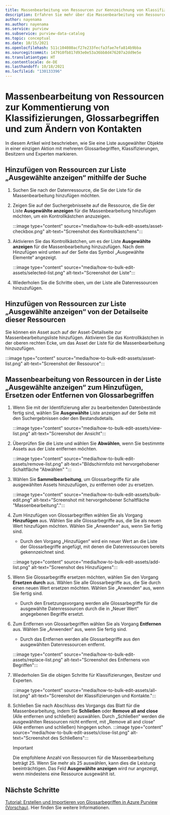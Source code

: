 ```yaml
---
title: Massenbearbeitung von Ressourcen zur Kennzeichnung von Klassifizierungen, Glossarbegriffen und zum Ändern von Kontakten
description: Erfahren Sie mehr über die Massenbearbeitung von Ressourcen in Azure Purview.
author: nayenama
ms.author: nayenama
ms.service: purview
ms.subservice: purview-data-catalog
ms.topic: conceptual
ms.date: 10/15/2021
ms.openlocfilehash: 511c104080acf27e233fecfa3fae7efa814b9bba
ms.sourcegitcommit: 147910fb817d93e0e53a36bb8d476207a2dd9e5e
ms.translationtype: HT
ms.contentlocale: de-DE
ms.lasthandoff: 10/18/2021
ms.locfileid: "130133396"
---
```

# <a name="how-to-bulk-edit-assets-to-annotate-classifications-glossary-terms-and-modify-contacts"></a>Massenbearbeitung von Ressourcen zur Kommentierung von Klassifizierungen, Glossarbegriffen und zum Ändern von Kontakten

In diesem Artikel wird beschrieben, wie Sie eine Liste ausgewählter Objekte in einer einzigen Aktion mit mehreren Glossarbegriffen, Klassifizierungen, Besitzern und Experten markieren.

## <a name="add-assets-to-view-selected-list-using-search"></a>Hinzufügen von Ressourcen zur Liste „Ausgewählte anzeigen“ mithilfe der Suche

1. Suchen Sie nach der Datenressource, die Sie der Liste für die Massenbearbeitung hinzufügen möchten.

1. Zeigen Sie auf der Suchergebnisseite auf die Ressource, die Sie der Liste **Ausgewählte anzeigen** für die Massenbearbeitung hinzufügen möchten, um ein Kontrollkästchen anzuzeigen.

   :::image type="content" source="media/how-to-bulk-edit-assets/asset-checkbox.png" alt-text="Screenshot des Kontrollkästchens":::

1. Aktivieren Sie das Kontrollkästchen, um es der Liste **Ausgewählte anzeigen** für die Massenbearbeitung hinzuzufügen. Nach dem Hinzufügen wird unten auf der Seite das Symbol „Ausgewählte Elemente“ angezeigt.

   :::image type="content" source="media/how-to-bulk-edit-assets/selected-list.png" alt-text="Screenshot der Liste":::

1. Wiederholen Sie die Schritte oben, um der Liste alle Datenressourcen hinzuzufügen.

## <a name="add-assets-to-view-selected-list-from-asset-detail-page"></a>Hinzufügen von Ressourcen zur Liste „Ausgewählte anzeigen“ von der Detailseite dieser Ressourcen

Sie können ein Asset auch auf der Asset-Detailseite zur Massenbearbeitungsliste hinzufügen. Aktivieren Sie das Kontrollkästchen in der oberen rechten Ecke, um das Asset der Liste für die Massenbearbeitung hinzuzufügen.

   :::image type="content" source="media/how-to-bulk-edit-assets/asset-list.png" alt-text="Screenshot der Ressource":::

## <a name="bulk-edit-assets-in-the-view-selected-list-to-add-replace-or-remove-glossary-terms"></a>Massenbearbeitung von Ressourcen in der Liste „Ausgewählte anzeigen“ zum Hinzufügen, Ersetzen oder Entfernen von Glossarbegriffen

1. Wenn Sie mit der Identifizierung aller zu bearbeitenden Datenbestände fertig sind, wählen Sie **Ausgewählte** Liste anzeigen auf der Seite mit den Suchergebnissen oder den Bestandsdetails.

    :::image type="content" source="media/how-to-bulk-edit-assets/view-list.png" alt-text="Screenshot der Ansicht":::

1. Überprüfen Sie die Liste und wählen Sie **Abwählen**, wenn Sie bestimmte Assets aus der Liste entfernen möchten.

    :::image type="content" source="media/how-to-bulk-edit-assets/remove-list.png" alt-text="Bildschirmfoto mit hervorgehobener Schaltfläche &quot;Abwählen&quot; ":::

1. Wählen Sie **Sammelbearbeitung**, um Glossarbegriffe für alle ausgewählten Assets hinzuzufügen, zu entfernen oder zu ersetzen.

    :::image type="content" source="media/how-to-bulk-edit-assets/bulk-edit.png" alt-text="Screenshot mit hervorgehobener Schaltfläche &quot;Massenbearbeitung&quot;.":::

1. Zum Hinzufügen von Glossarbegriffen wählen Sie als Vorgang **Hinzufügen** aus. Wählen Sie alle Glossarbegriffe aus, die Sie als neuen Wert hinzufügen möchten. Wählen Sie „Anwenden“ aus, wenn Sie fertig sind.
    - Durch den Vorgang „Hinzufügen“ wird ein neuer Wert an die Liste der Glossarbegriffe angefügt, mit denen die Datenressourcen bereits gekennzeichnet sind.  
   
    :::image type="content" source="media/how-to-bulk-edit-assets/add-list.png" alt-text="Screenshot des Hinzufügens":::

1. Wenn Sie Glossarbegriffe ersetzen möchten, wählen Sie den Vorgang **Ersetzen durch** aus. Wählen Sie alle Glossarbegriffe aus, die Sie durch einen neuen Wert ersetzen möchten. Wählen Sie „Anwenden“ aus, wenn Sie fertig sind.
    - Durch den Ersetzungsvorgang werden alle Glossarbegriffe für die ausgewählte Datenressourcen durch die in „Neuer Wert“ angegebenen Begriffe ersetzt.
   
1. Zum Entfernen von Glossarbegriffen wählen Sie als Vorgang **Entfernen** aus. Wählen Sie „Anwenden“ aus, wenn Sie fertig sind.
    - Durch das Entfernen werden alle Glossarbegriffe aus den ausgewählten Datenressourcen entfernt.
   
    :::image type="content" source="media/how-to-bulk-edit-assets/replace-list.png" alt-text="Screenshot des Entfernens von Begriffen":::

1. Wiederholen Sie die obigen Schritte für Klassifizierungen, Besitzer und Experten.

    :::image type="content" source="media/how-to-bulk-edit-assets/all-list.png" alt-text="Screenshot der Klassifizierungen und Kontakte.":::

1. Schließen Sie nach Abschluss des Vorgangs das Blatt für die Massenbearbeitung, indem Sie **Schließen** oder **Remove all and close** (Alle entfernen und schließen) auswählen. Durch „Schließen“ werden die ausgewählten Ressourcen nicht entfernt, mit „Remove all and close“ (Alle entfernen und schließen) hingegen schon.
    :::image type="content" source="media/how-to-bulk-edit-assets/close-list.png" alt-text="Screenshot des Schließens":::

   > [!Important]
   > Die empfohlene Anzahl von Ressourcen für die Massenbearbeitung beträgt 25. Wenn Sie mehr als 25 auswählen, kann dies die Leistung beeinträchtigen.
   > Das Feld **Ausgewählte anzeigen** wird nur angezeigt, wenn mindestens eine Ressource ausgewählt ist.

## <a name="next-steps"></a>Nächste Schritte

[Tutorial: Erstellen und Importieren von Glossarbegriffen in Azure Purview (Vorschau)](how-to-create-import-export-glossary.md). Hier finden Sie weitere Informationen.
